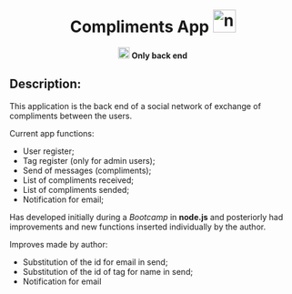 <h1 align = "center",color ="red">Compliments App <img src="https://icongr.am/octicons/people.svg?size=128&color=currentColor" alt="nodejs" width="40" height="40" margin="12pt"/></h1> 

<div align="center">
 <b> <img src="https://icongr.am/devicon/nodejs-original.svg?size=128&color=currentColor" alt="nodejs" width="20" height="20" margin="12pt"/> Only back end </b>
</div>


## Description:
<p >

This application is the back end of a social network of exchange of compliments between the users. 

Current app functions:

- User register;
- Tag register (only for admin users);
- Send of messages (compliments);
- List of compliments received;
- List of compliments sended;
- Notification for email;

Has developed initially during a <i>Bootcamp</i> in <strong>node.js</strong> and posteriorly had improvements and new functions inserted individually by the author.

Improves made by author:

- Substitution of the id for email in send;
- Substitution of the id of tag for name in send;
- Notification for email



</p>